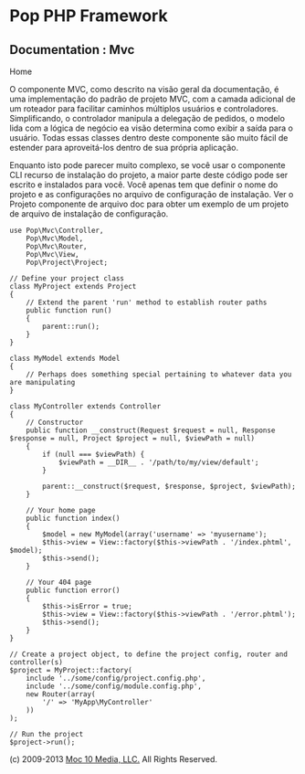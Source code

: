 Pop PHP Framework
=================

Documentation : Mvc
-------------------

Home

O componente MVC, como descrito na visão geral da documentação, é uma
implementação do padrão de projeto MVC, com a camada adicional de um
roteador para facilitar caminhos múltiplos usuários e controladores.
Simplificando, o controlador manipula a delegação de pedidos, o modelo
lida com a lógica de negócio ea visão determina como exibir a saída para
o usuário. Todas essas classes dentro deste componente são muito fácil
de estender para aproveitá-los dentro de sua própria aplicação.

Enquanto isto pode parecer muito complexo, se você usar o componente CLI
recurso de instalação do projeto, a maior parte deste código pode ser
escrito e instalados para você. Você apenas tem que definir o nome do
projeto e as configurações no arquivo de configuração de instalação. Ver
o Projeto componente de arquivo doc para obter um exemplo de um projeto
de arquivo de instalação de configuração.

    use Pop\Mvc\Controller,
        Pop\Mvc\Model,
        Pop\Mvc\Router,
        Pop\Mvc\View,
        Pop\Project\Project;

    // Define your project class
    class MyProject extends Project
    {
        // Extend the parent 'run' method to establish router paths
        public function run()
        {
            parent::run();
        }
    }

    class MyModel extends Model
    {
        // Perhaps does something special pertaining to whatever data you are manipulating
    }

    class MyController extends Controller
    {
        // Constructor
        public function __construct(Request $request = null, Response $response = null, Project $project = null, $viewPath = null)
        {
            if (null === $viewPath) {
                $viewPath = __DIR__ . '/path/to/my/view/default';
            }

            parent::__construct($request, $response, $project, $viewPath);
        }

        // Your home page
        public function index()
        {
            $model = new MyModel(array('username' => 'myusername');
            $this->view = View::factory($this->viewPath . '/index.phtml', $model);
            $this->send();
        }

        // Your 404 page
        public function error()
        {
            $this->isError = true;
            $this->view = View::factory($this->viewPath . '/error.phtml');
            $this->send();
        }
    }

    // Create a project object, to define the project config, router and controller(s)
    $project = MyProject::factory(
        include '../some/config/project.config.php',
        include '../some/config/module.config.php',
        new Router(array(
            '/' => 'MyApp\MyController'
        ))
    );

    // Run the project
    $project->run();

\(c) 2009-2013 [Moc 10 Media, LLC.](http://www.moc10media.com) All
Rights Reserved.
